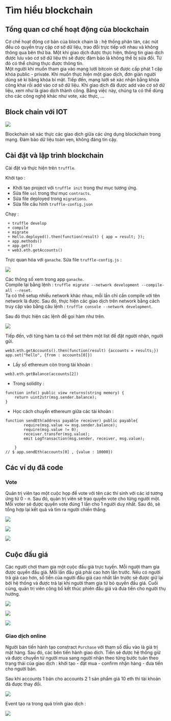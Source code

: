 # Tìm hiểu blockchain  

## Tổng quan cơ chế hoạt động của blockchain 
Cơ chế hoạt động cơ bản của block chain là : hệ thống phân tán, các nút đều có quyền truy cập cơ sở dữ liệu, trao đổi trực tiếp với nhau và không thông qua bên thứ ba. Một khi giao dịch được thực hiện, thông tin giao dịch được lưu vào cơ sở dữ liệu thì sẽ được đảm bảo là không thể bị sửa đổi. Từ đó có thể chứng thực được thông tin.  
Một người khi muốn tham gia vào mạng lưới bitcoin sẽ được cấp phát 1 cặp khóa public - private. Khi muốn thực hiện một giao dịch, đơn giản người dùng sẽ kí bằng khóa bí mật. Tiếp đến, mạng lưới sẽ xác nhận bằng khóa công khai rồi add vào cơ sở dữ liệu. Khi giao dịch đã được add vào cơ sở dữ liệu, xem như là giao dịch thành công. Bằng việc này, chúng ta có thể dùng cho các công nghệ khác như vote, xác thực, ...  

## Block chain với IOT  

![](../img/2020-10-12-21-03-03.png)

Blockchain sẽ xác thực các giao dịch giữa các ứng dụng blockchain trong mạng. Đảm bảo dữ liệu toàn vẹn, không đáng tin cậy.  

## Cài đặt và lập trình blockchain  

Cài đặt và thực hiện trên `truffle`.  

Khởi tạo :  
 + Khởi tạo project với `truffle init` trong thư mục tương ứng.  
 + Sửa file `sol` trong thư mục `contracts`.
 + Sửa file deployed trong `migrations`. 
 + Sửa file cấu hình `truffle-config.json`

Chạy :  
```
 + truffle develop
 + compile
 + migrate
 + Hello.deployed().then(function(result) { app = result; });
 + app.methods()
 + app.get()
 + web3.eth.getAccounts()
```

Trực quan hóa với `ganache`. Sửa file `truffle-config.js` :  

![](../img/2020-10-10-14-16-38.png)  

Các thông số xem trong app `ganache`.  
Compile lại bằng lệnh : `truffle migrate --network development --compile-all --reset`.  
Ta có thể setup nhiều network khác nhau, mỗi lần chỉ cần compile với tên network là được. Sau đó, thực hiện các giao dịch trên network bằng cách truy cập vào bằng câu lệnh : `truffle console --network development`.  

Sau đó thực hiện các lệnh để gọi hàm như trên.  

![](../img/2020-10-10-14-19-01.png)


Tiếp đến, với từng hàm ta có thể set thêm một list để đặt người nhận, người gửi.  

```
web3.eth.getAccounts().then(function(result) {accounts = results;})
app.set("hello", {from : accounts[0]})
```

 + Lấy số ethereum còn trong tài khoản :  
```
web3.eth.getBalance(accounts[2])
```

 + Trong solidity : 
```
function info() public view returns(string memory) {
    return uint2str(msg.sender.balance);
}
```

 + Học cách chuyển ethereum giữa các tài khoản :  

```
function sendEth(address payable receiver) public payable{
        require(msg.value <= msg.sender.balance);
        require(msg.value != 0);
        receiver.transfer(msg.value);
        emit LogTransaction(msg.sender, receiver, msg.value);

    }
// $ app.sendEth(accounts[0] , {value : 10000})
```

## Các ví dụ đã code 

### Vote  

Quản trị viên tạo một cuộc họp để vote với tên các thí sinh với các id tương ứng từ 0 - n. Sau đó, quản trị viên sẽ trao quyền vote cho từng người một. Mỗi voter sẽ được quyền vote đúng 1 lần cho 1 người duy nhất. Sau đó, sẽ tổng hợp lại kết quả và tìm ra người chiến thắng.  

![](../img/2020-10-13-22-15-12.png)

![](../img/2020-10-13-22-15-51.png)  

![](../img/2020-10-13-22-15-29.png)  

## Cuộc đấu giá  

Các người chơi tham gia một cuộc đấu giá trực tuyến. Mỗi người tham gia được quyền đấu giá. Mỗi lần đấu giá phải cao hơn lần trước. Nếu có người trả giá cao hơn, số tiền của người đấu giá cao nhất lần trước sẽ được giữ lại bởi hệ thống và được trả lại khi người tham gia từ bỏ quyền đấu giá. Cuối cùng, quản trị viên công bố kết thúc phiên đấu giá và đưa tiền cho người thụ hưởng.  

![](../img/2020-10-13-22-26-18.png)  

![](../img/2020-10-13-22-26-44.png)  

![](../img/2020-10-13-22-27-36.png)

### Giao dịch online  

Người bán tiến hành tạo constract `Purchase` với tham số đầu vào là giá trị mặt hàng. Sau đó, các bên tiến hành giao dịch. Tiền sẽ được hệ thống giữ và được chuyển từ người mua sang người nhận theo từng bước tuân theo trạng thái của giao dịch : khởi tạo - đặt mua - confirm nhận hàng - đưa tiền cho người bán.  

Sau khi accounts 1 bán cho accounts 2 1 sản phẩm giá 10 eth thì tài khoản đã được thay đổi.  

![](../img/2020-10-13-21-53-53.png)  

Event tạo ra trong quá trình giao dịch :  

![](../img/2020-10-13-21-53-32.png)  

